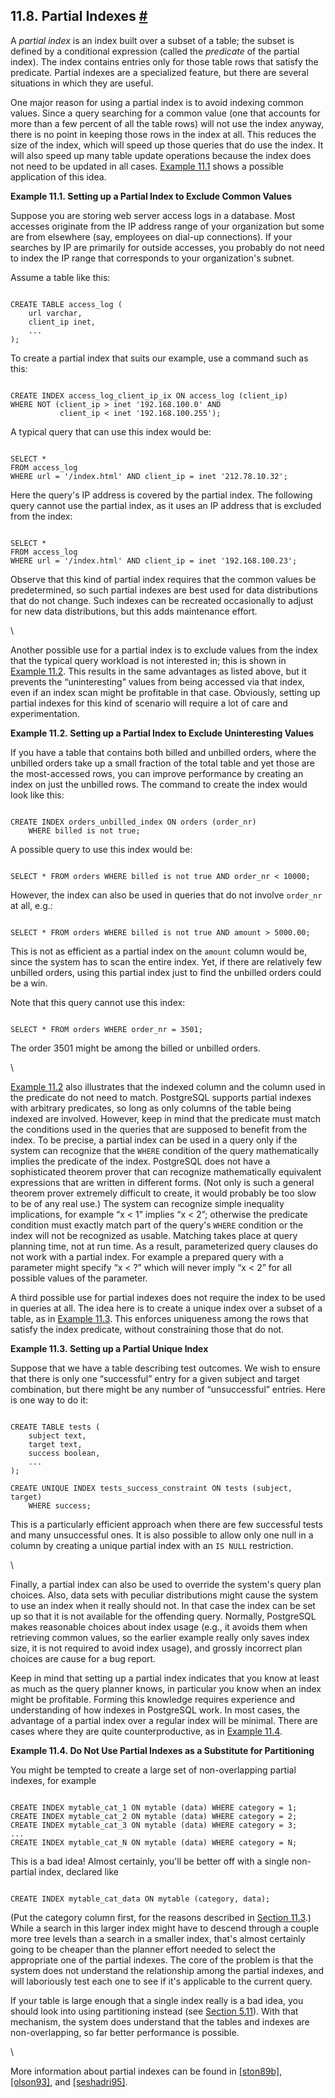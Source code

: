 ## 11.8. Partial Indexes [#](#INDEXES-PARTIAL)

A *partial index* is an index built over a subset of a table; the subset is defined by a conditional expression (called the *predicate* of the partial index). The index contains entries only for those table rows that satisfy the predicate. Partial indexes are a specialized feature, but there are several situations in which they are useful.

One major reason for using a partial index is to avoid indexing common values. Since a query searching for a common value (one that accounts for more than a few percent of all the table rows) will not use the index anyway, there is no point in keeping those rows in the index at all. This reduces the size of the index, which will speed up those queries that do use the index. It will also speed up many table update operations because the index does not need to be updated in all cases. [Example 11.1](indexes-partial.html#INDEXES-PARTIAL-EX1 "Example 11.1. Setting up a Partial Index to Exclude Common Values") shows a possible application of this idea.

**Example 11.1. Setting up a Partial Index to Exclude Common Values**

Suppose you are storing web server access logs in a database. Most accesses originate from the IP address range of your organization but some are from elsewhere (say, employees on dial-up connections). If your searches by IP are primarily for outside accesses, you probably do not need to index the IP range that corresponds to your organization's subnet.

Assume a table like this:

```

CREATE TABLE access_log (
    url varchar,
    client_ip inet,
    ...
);
```

To create a partial index that suits our example, use a command such as this:

```

CREATE INDEX access_log_client_ip_ix ON access_log (client_ip)
WHERE NOT (client_ip > inet '192.168.100.0' AND
           client_ip < inet '192.168.100.255');
```

A typical query that can use this index would be:

```

SELECT *
FROM access_log
WHERE url = '/index.html' AND client_ip = inet '212.78.10.32';
```

Here the query's IP address is covered by the partial index. The following query cannot use the partial index, as it uses an IP address that is excluded from the index:

```

SELECT *
FROM access_log
WHERE url = '/index.html' AND client_ip = inet '192.168.100.23';
```

Observe that this kind of partial index requires that the common values be predetermined, so such partial indexes are best used for data distributions that do not change. Such indexes can be recreated occasionally to adjust for new data distributions, but this adds maintenance effort.

\

Another possible use for a partial index is to exclude values from the index that the typical query workload is not interested in; this is shown in [Example 11.2](indexes-partial.html#INDEXES-PARTIAL-EX2 "Example 11.2. Setting up a Partial Index to Exclude Uninteresting Values"). This results in the same advantages as listed above, but it prevents the “uninteresting” values from being accessed via that index, even if an index scan might be profitable in that case. Obviously, setting up partial indexes for this kind of scenario will require a lot of care and experimentation.

**Example 11.2. Setting up a Partial Index to Exclude Uninteresting Values**

If you have a table that contains both billed and unbilled orders, where the unbilled orders take up a small fraction of the total table and yet those are the most-accessed rows, you can improve performance by creating an index on just the unbilled rows. The command to create the index would look like this:

```

CREATE INDEX orders_unbilled_index ON orders (order_nr)
    WHERE billed is not true;
```

A possible query to use this index would be:

```

SELECT * FROM orders WHERE billed is not true AND order_nr < 10000;
```

However, the index can also be used in queries that do not involve `order_nr` at all, e.g.:

```

SELECT * FROM orders WHERE billed is not true AND amount > 5000.00;
```

This is not as efficient as a partial index on the `amount` column would be, since the system has to scan the entire index. Yet, if there are relatively few unbilled orders, using this partial index just to find the unbilled orders could be a win.

Note that this query cannot use this index:

```

SELECT * FROM orders WHERE order_nr = 3501;
```

The order 3501 might be among the billed or unbilled orders.

\

[Example 11.2](indexes-partial.html#INDEXES-PARTIAL-EX2 "Example 11.2. Setting up a Partial Index to Exclude Uninteresting Values") also illustrates that the indexed column and the column used in the predicate do not need to match. PostgreSQL supports partial indexes with arbitrary predicates, so long as only columns of the table being indexed are involved. However, keep in mind that the predicate must match the conditions used in the queries that are supposed to benefit from the index. To be precise, a partial index can be used in a query only if the system can recognize that the `WHERE` condition of the query mathematically implies the predicate of the index. PostgreSQL does not have a sophisticated theorem prover that can recognize mathematically equivalent expressions that are written in different forms. (Not only is such a general theorem prover extremely difficult to create, it would probably be too slow to be of any real use.) The system can recognize simple inequality implications, for example “x < 1” implies “x < 2”; otherwise the predicate condition must exactly match part of the query's `WHERE` condition or the index will not be recognized as usable. Matching takes place at query planning time, not at run time. As a result, parameterized query clauses do not work with a partial index. For example a prepared query with a parameter might specify “x < ?” which will never imply “x < 2” for all possible values of the parameter.

A third possible use for partial indexes does not require the index to be used in queries at all. The idea here is to create a unique index over a subset of a table, as in [Example 11.3](indexes-partial.html#INDEXES-PARTIAL-EX3 "Example 11.3. Setting up a Partial Unique Index"). This enforces uniqueness among the rows that satisfy the index predicate, without constraining those that do not.

**Example 11.3. Setting up a Partial Unique Index**

Suppose that we have a table describing test outcomes. We wish to ensure that there is only one “successful” entry for a given subject and target combination, but there might be any number of “unsuccessful” entries. Here is one way to do it:

```

CREATE TABLE tests (
    subject text,
    target text,
    success boolean,
    ...
);

CREATE UNIQUE INDEX tests_success_constraint ON tests (subject, target)
    WHERE success;
```

This is a particularly efficient approach when there are few successful tests and many unsuccessful ones. It is also possible to allow only one null in a column by creating a unique partial index with an `IS NULL` restriction.

\

Finally, a partial index can also be used to override the system's query plan choices. Also, data sets with peculiar distributions might cause the system to use an index when it really should not. In that case the index can be set up so that it is not available for the offending query. Normally, PostgreSQL makes reasonable choices about index usage (e.g., it avoids them when retrieving common values, so the earlier example really only saves index size, it is not required to avoid index usage), and grossly incorrect plan choices are cause for a bug report.

Keep in mind that setting up a partial index indicates that you know at least as much as the query planner knows, in particular you know when an index might be profitable. Forming this knowledge requires experience and understanding of how indexes in PostgreSQL work. In most cases, the advantage of a partial index over a regular index will be minimal. There are cases where they are quite counterproductive, as in [Example 11.4](indexes-partial.html#INDEXES-PARTIAL-EX4 "Example 11.4. Do Not Use Partial Indexes as a Substitute for Partitioning").

**Example 11.4. Do Not Use Partial Indexes as a Substitute for Partitioning**

You might be tempted to create a large set of non-overlapping partial indexes, for example

```

CREATE INDEX mytable_cat_1 ON mytable (data) WHERE category = 1;
CREATE INDEX mytable_cat_2 ON mytable (data) WHERE category = 2;
CREATE INDEX mytable_cat_3 ON mytable (data) WHERE category = 3;
...
CREATE INDEX mytable_cat_N ON mytable (data) WHERE category = N;
```

This is a bad idea! Almost certainly, you'll be better off with a single non-partial index, declared like

```

CREATE INDEX mytable_cat_data ON mytable (category, data);
```

(Put the category column first, for the reasons described in [Section 11.3](indexes-multicolumn.html "11.3. Multicolumn Indexes").) While a search in this larger index might have to descend through a couple more tree levels than a search in a smaller index, that's almost certainly going to be cheaper than the planner effort needed to select the appropriate one of the partial indexes. The core of the problem is that the system does not understand the relationship among the partial indexes, and will laboriously test each one to see if it's applicable to the current query.

If your table is large enough that a single index really is a bad idea, you should look into using partitioning instead (see [Section 5.11](ddl-partitioning.html "5.11. Table Partitioning")). With that mechanism, the system does understand that the tables and indexes are non-overlapping, so far better performance is possible.

\

More information about partial indexes can be found in [\[ston89b\]](biblio.html#STON89B), [\[olson93\]](biblio.html#OLSON93 "Partial indexing in POSTGRES: research project"), and [\[seshadri95\]](biblio.html#SESHADRI95).